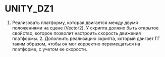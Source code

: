 # UNITY_DZ1
1. Реализовать платформу, которая двигается между двумя положениями на сцене (Vector2). У скрипта должно быть открытое свойство, которое позволит настроить скорость движения платформы. 2. Дополнить реализацию скрипта, который двигает ГГ таким образом, чтобы он мог корректно перемещаться на платформе, с учетом ее скорости.
